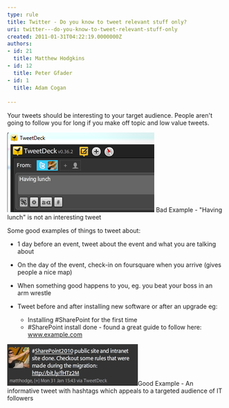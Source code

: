 ```yaml
---
type: rule
title: Twitter - Do you know to tweet relevant stuff only?
uri: twitter---do-you-know-to-tweet-relevant-stuff-only
created: 2011-01-31T04:22:19.0000000Z
authors:
- id: 21
  title: Matthew Hodgkins
- id: 12
  title: Peter Gfader
- id: 1
  title: Adam Cogan

---
```


Your tweets should be interesting to your target audience. People aren't going to follow you for long if you make off topic and low value tweets.


![](twitter-boring-tweet.png) Bad Example - "Having lunch" is not an interesting tweet
 
Some good examples of things to tweet about:

- 1 day before an event, tweet about the event and what you are talking about
- On the day of the event, check-in on foursquare when you arrive (gives people a nice map)
- When something good happens to you, eg. you beat your boss in an arm wrestle
- Tweet before and after installing new software or after an upgrade eg:

    - Installing #SharePoint for the first time
    - #SharePoint install done - found a great guide to follow here: www.example.com


![](twitter-goodtweet.png)Good Example - An informative tweet with hashtags which appeals to a targeted audience of IT followers

